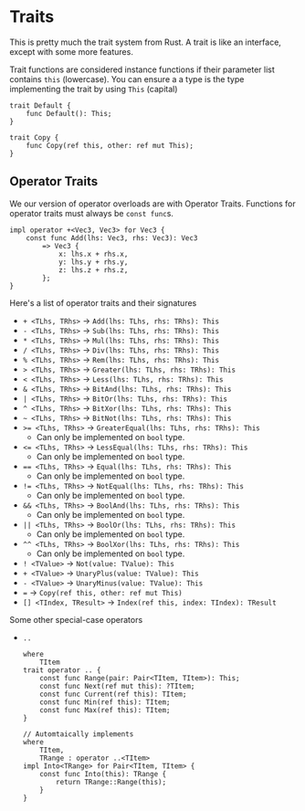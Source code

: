 # Traits

This is pretty much the trait system from Rust. A trait is like an interface,
except with some more features.

Trait functions are considered instance functions if their parameter list
contains `this` (lowercase). You can ensure a a type is the type implementing
the trait by using `This` (capital)

```
trait Default {
    func Default(): This;
}

trait Copy {
    func Copy(ref this, other: ref mut This);
}
```

## Operator Traits

We our version of operator overloads are with Operator Traits. Functions for
operator traits must always be `const func`s.

```
impl operator +<Vec3, Vec3> for Vec3 {
    const func Add(lhs: Vec3, rhs: Vec3): Vec3
        => Vec3 {
            x: lhs.x + rhs.x,
            y: lhs.y + rhs.y,
            z: lhs.z + rhs.z,
        };
}
```

Here's a list of operator traits and their signatures

- `+ <TLhs, TRhs>` -> `Add(lhs: TLhs, rhs: TRhs): This`
- `- <TLhs, TRhs>` -> `Sub(lhs: TLhs, rhs: TRhs): This`
- `* <TLhs, TRhs>` -> `Mul(lhs: TLhs, rhs: TRhs): This`
- `/ <TLhs, TRhs>` -> `Div(lhs: TLhs, rhs: TRhs): This`
- `% <TLhs, TRhs>` -> `Rem(lhs: TLhs, rhs: TRhs): This`
- `> <TLhs, TRhs>` -> `Greater(lhs: TLhs, rhs: TRhs): This`
- `< <TLhs, TRhs>` -> `Less(lhs: TLhs, rhs: TRhs): This`
- `& <TLhs, TRhs>` -> `BitAnd(lhs: TLhs, rhs: TRhs): This`
- `| <TLhs, TRhs>` -> `BitOr(lhs: TLhs, rhs: TRhs): This`
- `^ <TLhs, TRhs>` -> `BitXor(lhs: TLhs, rhs: TRhs): This`
- `~ <TLhs, TRhs>` -> `BitNot(lhs: TLhs, rhs: TRhs): This`
- `>= <TLhs, TRhs>` -> `GreaterEqual(lhs: TLhs, rhs: TRhs): This`
    - Can only be implemented on `bool` type.
- `<= <TLhs, TRhs>` -> `LessEqual(lhs: TLhs, rhs: TRhs): This`
    - Can only be implemented on `bool` type.
- `== <TLhs, TRhs>` -> `Equal(lhs: TLhs, rhs: TRhs): This`
    - Can only be implemented on `bool` type.
- `!= <TLhs, TRhs>` -> `NotEqual(lhs: TLhs, rhs: TRhs): This`
    - Can only be implemented on `bool` type.
- `&& <TLhs, TRhs>` -> `BoolAnd(lhs: TLhs, rhs: TRhs): This`
    - Can only be implemented on `bool` type.
- `|| <TLhs, TRhs>` -> `BoolOr(lhs: TLhs, rhs: TRhs): This`
    - Can only be implemented on `bool` type.
- `^^ <TLhs, TRhs>` -> `BoolXor(lhs: TLhs, rhs: TRhs): This`
    - Can only be implemented on `bool` type.
- `! <TValue>` -> `Not(value: TValue): This`
- `+ <TValue>` -> `UnaryPlus(value: TValue): This`
- `- <TValue>` -> `UnaryMinus(value: TValue): This`
- `=` -> `Copy(ref this, other: ref mut This)`
- `[] <TIndex, TResult>` -> `Index(ref this, index: TIndex): TResult`

Some other special-case operators

- `..`
    ```
    where
        TItem
    trait operator .. {
        const func Range(pair: Pair<TItem, TItem>): This;
        const func Next(ref mut this): ?TItem;
        const func Current(ref this): TItem;
        const func Min(ref this): TItem;
        const func Max(ref this): TItem;
    }

    // Automtaically implements
    where
        TItem,
        TRange : operator ..<TItem>
    impl Into<TRange> for Pair<TItem, TItem> {
        const func Into(this): TRange {
            return TRange::Range(this);
        }
    }
    ```
